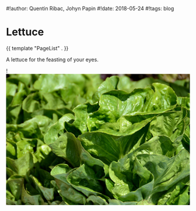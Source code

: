 #!author: Quentin Ribac, Johyn Papin
#!date: 2018-05-24
#!tags: blog

# Lettuce
{{ template "PageList" . }}

A lettuce for the feasting of your eyes.

!![laitues](/media/img/laitues.jpg)

